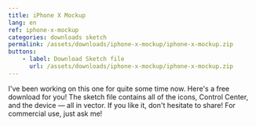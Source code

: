```yaml
---
title: iPhone X Mockup
lang: en
ref: iphone-x-mockup
categories: downloads sketch
permalink: /assets/downloads/iphone-x-mockup/iphone-x-mockup.zip
buttons:
    - label: Download Sketch file
      url: /assets/downloads/iphone-x-mockup/iphone-x-mockup.zip
---
```


I've been working on this one for quite some time now. Here's a free download for you! The sketch file contains all of the icons, Control Center, and the device — all in vector. If you like it, don't hesitate to share! For commercial use, just ask me!